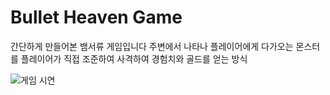 # Bullet Heaven Game

간단하게 만들어본 뱀서류 게임입니다
주변에서 나타나 플레이어에게 다가오는 몬스터를 플레이어가 직접 조준하여 사격하여 경험치와 골드를 얻는 방식
<p>
  
  ![게임 시연](https://s6.ezgif.com/tmp/ezgif-6c6aa3acb4c0b1.gif)
</p>
